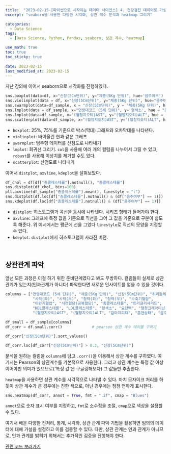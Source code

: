 ```yaml
---
title:  "2023-02-15-[파이썬으로 시작하는 데이터 사이언스] 4. 건강검진 데이터로 가설검정하기 - 2"
excerpt: "seaborn을 사용한 다양한 시각화, 상관 계수 분석과 heatmap 그리기"

categories:
  - Data Science
tags:
  - [Data Science, Python, Pandas, seaborn, 상관 계수, heatmap]

use_math: true
toc: true
toc_sticky: true
 
date: 2023-02-15
last_modified_at: 2023-02-15
---
```


지난 강의에 이어서 seaborn으로 시각화를 진행하였다.
```python
sns.boxplot(data=df, x="신장(5Cm단위)", y="체중(5Kg 단위)", hue='음주여부')         
sns.violinplot(data = df, x="신장(5Cm단위)", y="체중(5Kg 단위)", hue="음주여부", split =True)                          
sns.swarmplot(data=df_sample, x = "신장(5Cm단위)", y = "체중(5Kg 단위)", hue='음주여부')                                                                   
sns.lmplot(data = df_sample, x="연령대코드 (5세 단위)", y='혈색소', hue = "음주여부", col="성별코드")       
sns.lmplot(data=df_sample, x="(혈청지오티)AST", y="(혈청지오티)ALT", hue = "음주여부", robust = True)
sns.scatterplot(data=df_sample, x="(혈청지오치)AST", y="(혈청지오티)ALT", hue="음주여부")               
```

- `boxplot`: 25%, 75%를 기준으로 박스(막대) 그래프와 오차막대를 나타낸다.
- `violinplot`: 바이올린 현과 같은 그래프
- `swarmplot`: 범주형 데이터를 산점도로 나타내기
- `lmplot`: 회귀선 그리기. `col`을 사용해 여러 개의 컬럼을 나누어서 그릴 수 있고, `robust`를 사용해 이상치를 제거할 수도 있다.
- `scatterplot`: 산점도로 나타내기

이어서 `distplot`, `axvline`, `kdeplot`을 살펴보았다.
```python
df_chol = df[df["총콜레스테롤"].notnull(), "총콜레스테롤"]
sns.distplot(df_chol, bins=100)        
plt.axvline(df_sample["총콜레스테롤"].mean(), linestyle = ":")
sns.distplot(df.loc[df["총콜레스테롤"].notnull() & (df["음주여부"] == 1)])       
sns.kdeplot(df.loc[df["총콜레스테롤"].notnull() & (df["음주여부"] == 1)])       
```
- `distplot`: 히스토그램과 곡선을 동시에 나타낸다. 시리즈 형태가 들어가야 한다.
- `axvline`: 그래프에 특정 값을 기준으로 직선을 그어 그 값을 기준으로 구분이 쉽도록 해준다. 위 예시에서는 평균에 선을 그었다 `linestyle`로 직선의 모양을 지정할 수 있다.
- `kdeplot`: `distplot`에서 히스토그램이 사라진 버전.

<br/>

## 상관관계 파악
앞선 모든 과정은 이걸 하기 위한 준비단계였다고 봐도 무방하다. 컬럼들이 실제로 상관관계가 있는지(인과관계가 아니다) 파악한다면 새로운 인사이트를 얻을 수 있을 것이다.
```python
columns = ["연령대코드 (5세 단위)", "체중(5Kg 단위)", "신장(5Cm단위)", "허리둘레",
            "시력(좌)", "시력(우)", "청력(좌)", "청력(우)", "수축기혈압",
            "이완기혈압", "식전혈당(공복혈당)", "총콜레스테롤", "트리글리세리드",
            "HDL콜레스테롤", "LDL콜레스테롤", "혈색소", "요단백", "혈청크레아티닌",
            "(혈청지오티)AST", "(혈청지오티)ALT", "감마지피티", "흡연상태", "음주여부"]

df_small = df_sample[columns]
df_corr = df.small.corr()             # pearson 상관 계수 테이블 구하기

df_corr["신장(5Cm단위)"].sort_values()

df_corr.loc[df_corr["신장(5Cm단위)"] > 0.3, "신장(5Cm단위)"]
```
분석을 원하는 컬럼을 `columns`에 담고 `.corr()`을 이용해서 상관 계수를 구하였다. 여기서는 Pearson의 상관계수를 기본적으로 사용한다. 그리고 상관 계수는 특정 값 이상이어야만 의미가 있으므로('특정 값'은 구글링해보자) 그 값들만 추출한다.

`heatmap`을 사용하면 상관 계수를 시각적으로 나타낼 수 있다. 마치 모자이크 처리를 하듯이 상관 계수가 큰 경우에는 진한 색으로, 아닌 경우에는 점점 연하게 표시한다.
```python
sns.heatmap(df_corr, annot = True, fmt = ".2f", cmap = "Blues")
```
`annot`으로 숫자 표시 여부를 지정하고, `fmt`로 소수점을 조절, `cmap`으로 색상을 설정할 수 있다.

여기서 배운 다양한 전처리, 통계, 시각화, 상관 관계 파악 기법을 활용하면 임의의 데이터에 대해 가설을 설정하고 이를 검증할 수 있다. 다만, 상관 관계는 인과 관계가 아니므로, 인과 관계를 밝히기 위해서는 추가적인 검증을 진행해야 한다.

[관련 코드 보러가기](https://github.com/Hyun3246/Code-Warehouse/tree/main/%ED%8C%8C%EC%9D%B4%EC%8D%AC%EC%9C%BC%EB%A1%9C%20%EC%8B%9C%EC%9E%91%ED%95%98%EB%8A%94%20%EB%8D%B0%EC%9D%B4%ED%84%B0%20%EC%82%AC%EC%9D%B4%EC%96%B8%EC%8A%A4)  